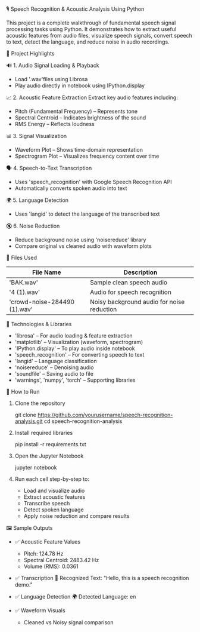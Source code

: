🎙️ Speech Recognition & Acoustic Analysis Using Python

This project is a complete walkthrough of fundamental speech signal processing tasks using Python. It demonstrates how to extract useful acoustic features from audio files, visualize speech signals, convert speech to text, detect the language, and reduce noise in audio recordings.


📌 Project Highlights

🔊 1. Audio Signal Loading & Playback
- Load '.wav'files using Librosa
- Play audio directly in notebook using IPython.display

📈 2. Acoustic Feature Extraction
Extract key audio features including:
- Pitch (Fundamental Frequency) – Represents tone
- Spectral Centroid – Indicates brightness of the sound
- RMS Energy – Reflects loudness

📊 3. Signal Visualization
- Waveform Plot – Shows time-domain representation
- Spectrogram Plot – Visualizes frequency content over time

🗣️ 4. Speech-to-Text Transcription
- Uses 'speech_recognition' with Google Speech Recognition API
- Automatically converts spoken audio into text

🌍 5. Language Detection
- Uses 'langid' to detect the language of the transcribed text

🔇 6. Noise Reduction
- Reduce background noise using 'noisereduce' library
- Compare original vs cleaned audio with waveform plots


📂 Files Used

| File Name                         | Description                               |
|-----------------------------------|--------------------------------------------|
| 'BAK.wav'                         | Sample clean speech audio                  |
| '4 (1).wav'                       | Audio for speech recognition               |
| 'crowd-noise-284490 (1).wav'      | Noisy background audio for noise reduction |



🧪 Technologies & Libraries

- 'librosa' – For audio loading & feature extraction
- 'matplotlib' – Visualization (waveform, spectrogram)
- 'IPython.display' – To play audio inside notebook
- 'speech_recognition' – For converting speech to text
- 'langid' – Language classification
- 'noisereduce' – Denoising audio
- 'soundfile' – Saving audio to file
- 'warnings', 'numpy', 'torch' – Supporting libraries



🚀 How to Run

1. Clone the repository
   
   git clone https://github.com/yourusername/speech-recognition-analysis.git
   cd speech-recognition-analysis
   

2. Install required libraries
   
   pip install -r requirements.txt
   

3. Open the Jupyter Notebook
   
   jupyter notebook
   

4. Run each cell step-by-step to:
   - Load and visualize audio
   - Extract acoustic features 
   - Transcribe speech
   - Detect spoken language
   - Apply noise reduction and compare results


🖼️ Sample Outputs

- ✅ Acoustic Feature Values
  - Pitch: 124.78 Hz
  - Spectral Centroid: 2483.42 Hz
  - Volume (RMS): 0.0361

- ✅ Transcription
  📝 Recognized Text: "Hello, this is a speech recognition demo."
  

- ✅ Language Detection
  🌍 Detected Language: en
  

- ✅ Waveform Visuals
  - Cleaned vs Noisy signal comparison





